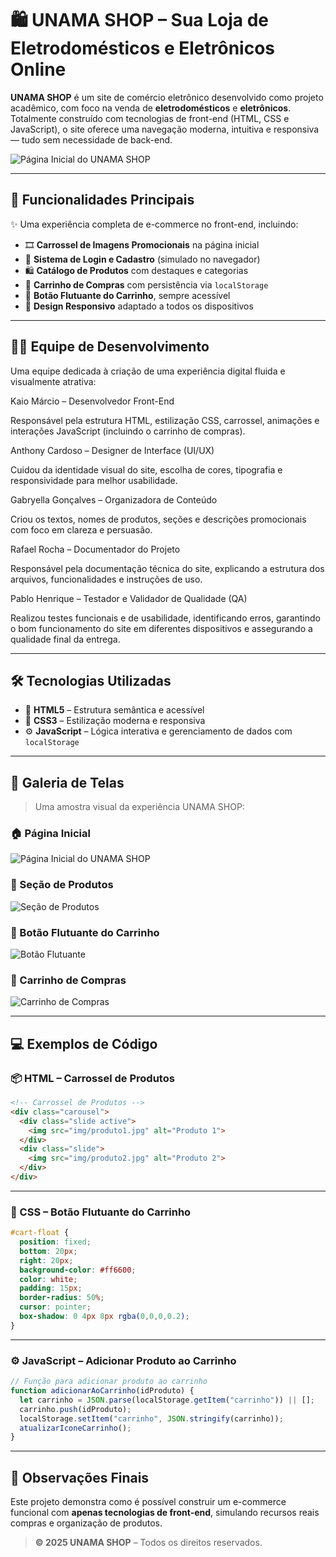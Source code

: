# 🛍️ UNAMA SHOP – Sua Loja de Eletrodomésticos e Eletrônicos Online

**UNAMA SHOP** é um site de comércio eletrônico desenvolvido como projeto acadêmico, com foco na venda de **eletrodomésticos** e **eletrônicos**. Totalmente construído com tecnologias de front-end (HTML, CSS e JavaScript), o site oferece uma navegação moderna, intuitiva e responsiva — tudo sem necessidade de back-end.

![Página Inicial do UNAMA SHOP](img/captura_carrossel.png)

---

## 🚀 Funcionalidades Principais

✨ Uma experiência completa de e-commerce no front-end, incluindo:

- 🎞️ **Carrossel de Imagens Promocionais** na página inicial  
- 🔐 **Sistema de Login e Cadastro** (simulado no navegador)  
- 🛍️ **Catálogo de Produtos** com destaques e categorias  
- 🛒 **Carrinho de Compras** com persistência via `localStorage`  
- 📌 **Botão Flutuante do Carrinho**, sempre acessível  
- 📱 **Design Responsivo** adaptado a todos os dispositivos

---

## 👨‍💻 Equipe de Desenvolvimento

Uma equipe dedicada à criação de uma experiência digital fluida e visualmente atrativa:

Kaio Márcio – Desenvolvedor Front-End

Responsável pela estrutura HTML, estilização CSS, carrossel, animações e interações JavaScript (incluindo o carrinho de compras).

Anthony Cardoso – Designer de Interface (UI/UX)

Cuidou da identidade visual do site, escolha de cores, tipografia e responsividade para melhor usabilidade.

Gabryella Gonçalves – Organizadora de Conteúdo

Criou os textos, nomes de produtos, seções e descrições promocionais com foco em clareza e persuasão.

Rafael Rocha – Documentador do Projeto

Responsável pela documentação técnica do site, explicando a estrutura dos arquivos, funcionalidades e instruções de uso.

Pablo Henrique – Testador e Validador de Qualidade (QA)

Realizou testes funcionais e de usabilidade, identificando erros, garantindo o bom funcionamento do site em diferentes dispositivos e assegurando a qualidade final da entrega.

---

## 🛠️ Tecnologias Utilizadas

- 🧱 **HTML5** – Estrutura semântica e acessível  
- 🎨 **CSS3** – Estilização moderna e responsiva  
- ⚙️ **JavaScript** – Lógica interativa e gerenciamento de dados com `localStorage`

---

## 📸 Galeria de Telas

> Uma amostra visual da experiência UNAMA SHOP:

### 🏠 Página Inicial  
![Página Inicial do UNAMA SHOP](img/captura_carrossel.png)

### 🛒 Seção de Produtos  
![Seção de Produtos](img/captura_produtos.png)

### 📌 Botão Flutuante do Carrinho  
![Botão Flutuante](img/captura_carrinho.png)

### 🧾 Carrinho de Compras  
![Carrinho de Compras](img/captura_botao_carrinho.png)

---

## 💻 Exemplos de Código

### 📦 HTML – Carrossel de Produtos

```html
<!-- Carrossel de Produtos -->
<div class="carousel">
  <div class="slide active">
    <img src="img/produto1.jpg" alt="Produto 1">
  </div>
  <div class="slide">
    <img src="img/produto2.jpg" alt="Produto 2">
  </div>
</div>
```

---

### 🎨 CSS – Botão Flutuante do Carrinho

```css
#cart-float {
  position: fixed;
  bottom: 20px;
  right: 20px;
  background-color: #ff6600;
  color: white;
  padding: 15px;
  border-radius: 50%;
  cursor: pointer;
  box-shadow: 0 4px 8px rgba(0,0,0,0.2);
}
```

---

### ⚙️ JavaScript – Adicionar Produto ao Carrinho

```javascript
// Função para adicionar produto ao carrinho
function adicionarAoCarrinho(idProduto) {
  let carrinho = JSON.parse(localStorage.getItem("carrinho")) || [];
  carrinho.push(idProduto);
  localStorage.setItem("carrinho", JSON.stringify(carrinho));
  atualizarIconeCarrinho();
}
```

---

## 📘 Observações Finais

Este projeto demonstra como é possível construir um e-commerce funcional com **apenas tecnologias de front-end**, simulando recursos reais compras e organização de produtos.

> **© 2025 UNAMA SHOP** – Todos os direitos reservados.  



